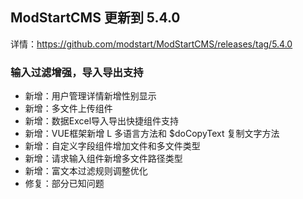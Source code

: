 ## ModStartCMS 更新到 5.4.0

详情：https://github.com/modstart/ModStartCMS/releases/tag/5.4.0

### 输入过滤增强，导入导出支持

- 新增：用户管理详情新增性别显示
- 新增：多文件上传组件
- 新增：数据Excel导入导出快捷组件支持
- 新增：VUE框架新增 L 多语言方法和 $doCopyText 复制文字方法
- 新增：自定义字段组件增加文件和多文件类型
- 新增：请求输入组件新增多文件路径类型
- 新增：富文本过滤规则调整优化
- 修复：部分已知问题
